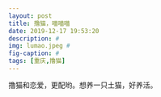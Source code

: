 ```yaml
---
layout: post
title: 撸猫，喵喵喵
date: 2019-12-17 19:53:20
description: #
img: lumao.jpeg #
fig-caption: #
tags: [重庆,撸猫]
---
```

撸猫和恋爱，更配哟。想养一只土猫，好养活。
